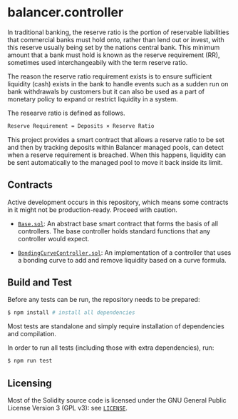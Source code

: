 # balancer.controller

In traditional banking, the reserve ratio is the portion of reservable liabilities that commercial banks must hold onto, rather than lend out or invest, with this reserve usually being set by the nations central bank.
This minimum amount that a bank must hold is known as the reserve requirement (RR), sometimes used interchangeabily with the term reserve ratio.

The reason the reserve ratio requirement exists is to ensure sufficient liquidity (cash) exists in the bank to handle events such as a sudden run on bank withdrawals by customers but it can also be used as a part of monetary policy to expand or restrict liquidity in a system.

The researve ratio is defined as follows.

```bash
Reserve Requirement = Deposits × Reserve Ratio
```

This project provides a smart contract that allows a reserve ratio to be set and then by tracking deposits within Balancer managed pools, can detect when a reserve requirement is breached. When this happens, liquidity can be sent automatically to the managed pool to move it back inside its limit.


## Contracts

Active development occurs in this repository, which means some contracts in it might not be production-ready. Proceed with caution.

- [`Base.sol`](./contracts/base): An abstract base smart contract that forms the basis of all controllers. The base controller holds standard functions that any controller would expect.

- [`BondingCurveController.sol`](./contracts): An implementation of a controller that uses a bonding curve to add and remove liquidity based on a curve formula.

## Build and Test

Before any tests can be run, the repository needs to be prepared:

```bash
$ npm install # install all dependencies
```

Most tests are standalone and simply require installation of dependencies and compilation.

In order to run all tests (including those with extra dependencies), run:

```bash
$ npm run test
```

## Licensing

Most of the Solidity source code is licensed under the GNU General Public License Version 3 (GPL v3): see [`LICENSE`](./LICENSE).
